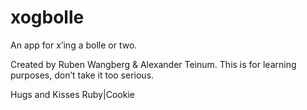 xogbolle
========

An app for x’ing a bolle or two.

Created by Ruben Wangberg & Alexander Teinum.
This is for learning purposes, don’t take it too serious.

Hugs and Kisses
Ruby|Cookie
